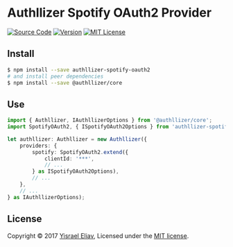 # Authllizer Spotify OAuth2 Provider
[![Source Code](https://img.shields.io/badge/%3C/%3E-source--code-blue.svg)](https://github.com/yisraelx/authllizer/blob/master/packages/providers/authllizer-spotify-oauth2)
[![Version](https://img.shields.io/npm/v/authllizer-spotify-oauth2.svg)](https://www.npmjs.com/package/authllizer-spotify-oauth2)
[![MIT License](https://img.shields.io/npm/l/authllizer-spotify-oauth2.svg)](https://github.com/yisraelx/authllizer/blob/master/LICENSE)

## Install
```sh
$ npm install --save authllizer-spotify-oauth2
# and install peer dependencies 
$ npm install --save @authllizer/core
```

## Use
```ts
import { Authllizer, IAuthllizerOptions } from '@authllizer/core';
import SpotifyOAuth2, { ISpotifyOAuth2Options } from 'authllizer-spotify-oauth2';

let authllizer: Authllizer = new Authllizer({
    providers: {
        spotify: SpotifyOAuth2.extend({
            clientId: '***',
            // ...
        } as ISpotifyOAuth2Options),
        // ...
    },
    // ...
} as IAuthllizerOptions);
```

## License
Copyright © 2017 [Yisrael Eliav](https://github.com/yisraelx),
Licensed under the [MIT license](https://github.com/yisraelx/authllizer/blob/master/LICENSE).
